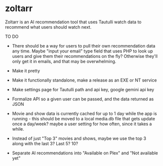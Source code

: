 # zoltarr
Zoltarr is an AI recommendation tool that uses Tautulli watch data to recommend what users should watch next. 


TO DO
* There should be a way for users to pull their own recommendation data any time. Maybe "input your email" type field that uses PHP to look up users and give them their recommendations on the fly? Otherwise they'll only get it in emails, and that may be overwhelming. 

* Make it pretty

* Make it functionally standalone, make a release as an EXE or NT service

* Make settings page for Tautulli path and api key, google gemini api key

* Formalize API so a given user can be passed, and the data returned as JSON

* Movie and show data is currently cached for up to 1 day while the app is running - this should be moved to a local media.db file that gets update once a day/week? maybe a user setting for how often, since it takes a while. 

* Instead of just "Top 3" movies and shows, maybe we use the top 3 along with the last 3? Last 5? 10? 

* Separate AI recommendations into "Available on Plex" and "Not available yet"